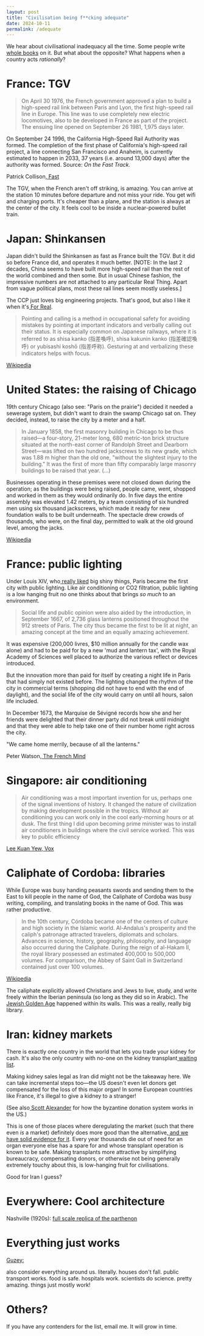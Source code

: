 ```yaml
---
layout: post
title: "Civilisation being f**cking adequate"
date: 2024-10-11
permalink: /adequate
---
```


We hear about civilisational inadequacy all the time. Some people write[ whole books](https://www.equilibriabook.com) on it. But what about the opposite? What happens when a country acts *rationally*?

# France: TGV

> On April 30 1976, the French government approved a plan to build a high-speed rail link between Paris and Lyon, the first high-speed rail line in Europe. This line was to use completely new electric locomotives, also to be developed in France as part of the project. The ensuing line opened on September 26 1981, 1,975 days later.

On September 24 1996, the California High-Speed Rail Authority was formed. The completion of the first phase of California's high-speed rail project, a line connecting San Francisco and Anaheim, is currently estimated to happen in 2033, 37 years (i.e. around 13,000 days) after the authority was formed. Source: *On the Fast Track.*

Patrick Collison,[ Fast](https://www.patrickcollison.com/fast)

The TGV, when the French aren't off striking, is amazing. You can arrive at the station 10 minutes before departure and not miss your ride. You get wifi and charging ports. It's cheaper than a plane, and the station is always at the center of the city. It feels cool to be inside a nuclear-powered bullet train.

# Japan: Shinkansen

Japan didn't build the Shinkansen as fast as France built the TGV. But it did so before France did, and operates it much better. [NOTE: In the last 2 decades, China seems to have built more high-speed rail than the rest of the world combined and then some. But in usual Chinese fashion, the impressive numbers are not attached to any particular Real Thing. Apart from vague political plans, most these rail lines seem mostly useless.]

The CCP just loves big engineering projects. That's good, but also I like it when it's[ For Real](https://www.croissanthology.com/reality).

> Pointing and calling is a method in occupational safety for avoiding mistakes by pointing at important indicators and verbally calling out their status. It is especially common on Japanese railways, where it is referred to as shisa kanko (指差喚呼), shisa kakunin kanko (指差確認喚呼) or yubisashi koshō (指差呼称). Gesturing at and verbalizing these indicators helps with focus.

[Wikipedia](https://en.wikipedia.org/wiki/Pointing_and_calling)

# United States: the raising of Chicago

19th century Chicago (also see: "Paris on the prairie") decided it needed a sewerage system, but didn't want to drain the swamp Chicago sat on. They decided, instead, to raise the city by a meter and a half.

> In January 1858, the first masonry building in Chicago to be thus raised—a four-story, 21-meter long, 680 metric-ton brick structure situated at the north-east corner of Randolph Street and Dearborn Street—was lifted on two hundred jackscrews to its new grade, which was 1.88 m higher than the old one, "without the slightest injury to the building." It was the first of more than fifty comparably large masonry buildings to be raised that year. (...)

Businesses operating in these premises were not closed down during the operation; as the buildings were being raised, people came, went, shopped and worked in them as they would ordinarily do. In five days the entire assembly was elevated 1.42 meters, by a team consisting of six hundred men using six thousand jackscrews, which made it ready for new foundation walls to be built underneath. The spectacle drew crowds of thousands, who were, on the final day, permitted to walk at the old ground level, among the jacks.

[Wikipedia](https://en.wikipedia.org/wiki/Raising_of_Chicago)

# France: public lighting

Under Louis XIV, who[ really](https://en.wikipedia.org/wiki/Hall_of_Mirrors)[ liked](https://en.wikipedia.org/wiki/Acad%C3%A9mie_royale_de_peinture_et_de_sculpture) big shiny things, Paris became the first city with public lighting. Like air conditioning or CO2 filtration, public lighting is a low hanging fruit no one thinks about that brings *so much* to an environment.

> Social life and public opinion were also aided by the introduction, in September 1667, of 2,736 glass lanterns positioned throughout the 912 streets of Paris. The city thus became the first to be lit at night, an amazing concept at the time and an equally amazing achievement.

It was expensive (200,000 livres, $10 million annually for the candle wax alone) and had to be paid for by a new 'mud and lantern tax', with the Royal Academy of Sciences well placed to authorize the various reflect or devices introduced.

But the innovation more than paid for itself by creating a night life in Paris that had simply not existed before. The lighting changed the rhythm of the city in commercial terms (shopping did not have to end with the end of daylight), and the social life of the city would carry on until all hours, salon life included.

In December 1673, the Marquise de Sévigné records how she and her friends were delighted that their dinner party did not break until midnight and that they were able to help take one of their number home right across the city.

"We came home merrily, because of all the lanterns."

Peter Watson,[ The French Mind](https://www.amazon.fr/French-Mind-Romance-Revolution-Renewal/dp/1471128970)

# Singapore: air conditioning

> Air conditioning was a most important invention for us, perhaps one of the signal inventions of history. It changed the nature of civilization by making development possible in the tropics. Without air conditioning you can work only in the cool early-morning hours or at dusk. The first thing I did upon becoming prime minister was to install air conditioners in buildings where the civil service worked. This was key to public efficiency

[Lee Kuan Yew](https://en.wikipedia.org/wiki/Lee_Kuan_Yew),[ Vox](https://www.vox.com/2015/3/23/8278085/singapore-lee-kuan-yew-air-conditioning)

# Caliphate of Cordoba: libraries

While Europe was busy handing peasants swords and sending them to the East to kill people in the name of God, the Caliphate of Cordoba was busy writing, compiling, and translating books in the name of God. This was rather productive.

> In the 10th century, Córdoba became one of the centers of culture and high society in the Islamic world. Al-Andalus's prosperity and the caliph's patronage attracted travelers, diplomats and scholars. Advances in science, history, geography, philosophy, and language also occurred during the Caliphate. During the reign of al-Hakam II, the royal library possessed an estimated 400,000 to 500,000 volumes. For comparison, the Abbey of Saint Gall in Switzerland contained just over 100 volumes.

[Wikipedia](https://en.wikipedia.org/wiki/Umayyad_state_of_C%C3%B3rdoba)

The caliphate explicitly allowed Christians and Jews to live, study, and write freely within the Iberian peninsula (so long as they did so in Arabic). The[ Jewish Golden Age](https://en.wikipedia.org/wiki/Golden_age_of_Jewish_culture_in_Spain) happened within its walls. This was a really, really big library.

# Iran: kidney markets

There is exactly one country in the world that lets you trade your kidney for cash. It's also the only country with no-one on the kidney transplant[ waiting list](https://en.wikipedia.org/wiki/Kidney_trade_in_Iran).

Making kidney sales legal as Iran did might not be the takeaway here. We can take incremental steps too—the US doesn't even let donors get compensated for the loss of this major organ! In some European countries like France, it's illegal to give a kidney to a stranger!

(See also[ Scott Alexander](https://www.astralcodexten.com/p/my-left-kidney) for how the byzantine donation system works in the US.)

This is one of those places where deregulating the market (such that there even *is* a market) definitely does more good than the alternative,[ and we have solid evidence for it](https://marginalrevolution.com/marginalrevolution/2024/10/iranian-kidney-donors.html?utm_source=rss&utm_medium=rss&utm_campaign=iranian-kidney-donors). Every year thousands die out of need for an organ everyone else has a spare for and whose transplant operation is known to be safe. Making transplants more attractive by simplifying bureaucracy, compensating donors, or otherwise not being generally extremely touchy about this, is low-hanging fruit for civilisations.

Good for Iran I guess?


# Everywhere: Cool architecture

Nashville (1920s): [full scale replica of the parthenon](https://x.com/coldhealing/status/1903153989123723451)



# Everything just works

[Guzey:](https://x.com/alexeyguzey/status/1845179142314263002)

also consider everything around us. literally. houses don't fall. public transport works. food is safe. hospitals work. scientists do science. pretty amazing. things just mostly work!

# Others?

If you have any contenders for the list, email me. It will grow in time.
